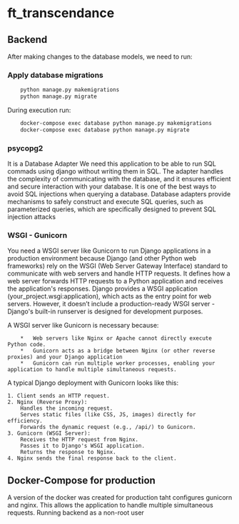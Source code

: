 # ft_transcendance

## Backend
After making changes to the database models, we need to run:

### Apply database migrations
```bash
    python manage.py makemigrations 
    python manage.py migrate
```

During execution run:
```bash
    docker-compose exec database python manage.py makemigrations
    docker-compose exec database python manage.py migrate
```

### psycopg2
It is a Database Adapter
    We need this application to be able to run SQL commads using django without writing them in SQL.
    The adapter handles the complexity of communicating with the database, and it ensures efficient and secure interaction with your database.
    It is one of the best ways to avoid SQL injections when querying a database. Database adapters provide mechanisms to safely construct and execute SQL queries, such as parameterized queries, which are specifically designed to prevent SQL injection attacks


### WSGI - Gunicorn
You need a WSGI server like Gunicorn to run Django applications in a production environment because Django (and other Python web frameworks) rely on the WSGI (Web Server Gateway Interface) standard to communicate with web servers and handle HTTP requests.
    It defines how a web server forwards HTTP requests to a Python application and receives the application's responses.
    Django provides a WSGI application (your_project.wsgi:application), which acts as the entry point for web servers. However, it doesn’t include a production-ready WSGI server - Django's built-in runserver is designed for development purposes.

A WSGI server like Gunicorn is necessary because:

        *   Web servers like Nginx or Apache cannot directly execute Python code.
        *   Gunicorn acts as a bridge between Nginx (or other reverse proxies) and your Django application 
        *   Gunicorn can run multiple worker processes, enabling your application to handle multiple simultaneous requests.

A typical Django deployment with Gunicorn looks like this:

    1. Client sends an HTTP request.
    2. Nginx (Reverse Proxy):
        Handles the incoming request.
        Serves static files (like CSS, JS, images) directly for efficiency.
        Forwards the dynamic request (e.g., /api/) to Gunicorn.
    3. Gunicorn (WSGI Server):
        Receives the HTTP request from Nginx.
        Passes it to Django's WSGI application.
        Returns the response to Nginx.
    4. Nginx sends the final response back to the client.

## Docker-Compose for production

A version of the docker was created for production taht configures gunicorn and nginx.
This allows the application to handle multiple simultaneous requests.
Running backend as a non-root user